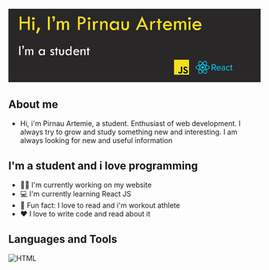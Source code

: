 ![Header](https://github.com/ArtemiePirnau/ArtemiePirnau/blob/main/banner.jpg)
## About me
- Hi, i'm Pirnau Artemie, a student. Enthusiast of web development. I always try to grow and study something new and interesting. 
I am always looking for new and useful information
## I'm a student and i love programming
- :man_technologist: I'm currently working on my website
- :computer: I'm currently learning React JS
- :stars: Fun fact: I love to read and i'm workout athlete
- :hearts: I love to write code and read about it
## Languages and Tools

![HTML](https://img.shields.io/static/v1?label=&message=HTML&color=red)
<!-- ![HTML](https://upload.wikimedia.org/wikipedia/commons/thumb/6/61/HTML5_logo_and_wordmark.svg/35px-HTML5_logo_and_wordmark.svg.png) 
![CSS](https://upload.wikimedia.org/wikipedia/commons/thumb/d/d5/CSS3_logo_and_wordmark.svg/25px-CSS3_logo_and_wordmark.svg.png) 
![JavaScript](https://upload.wikimedia.org/wikipedia/commons/thumb/6/6a/JavaScript-logo.png/30px-JavaScript-logo.png) 
![SCSS](https://upload.wikimedia.org/wikipedia/commons/thumb/9/96/Sass_Logo_Color.svg/40px-Sass_Logo_Color.svg.png) 
![NPM](https://upload.wikimedia.org/wikipedia/commons/thumb/d/db/Npm-logo.svg/40px-Npm-logo.svg.png) 
![Gulp](https://upload.wikimedia.org/wikipedia/commons/thumb/7/72/Gulp.js_Logo.svg/20px-Gulp.js_Logo.svg.png) 
![React](https://upload.wikimedia.org/wikipedia/commons/thumb/a/a7/React-icon.svg/50px-React-icon.svg.png) 
![Pug](https://github.com/ArtemiePirnau/ArtemiePirnau/blob/main/Microsoft.VisualStudio.Services.Icons.Default.png)
![Webpack](https://github.com/ArtemiePirnau/ArtemiePirnau/blob/main/57db1ce976144a8caedecc3239ba2d99.png) -->
